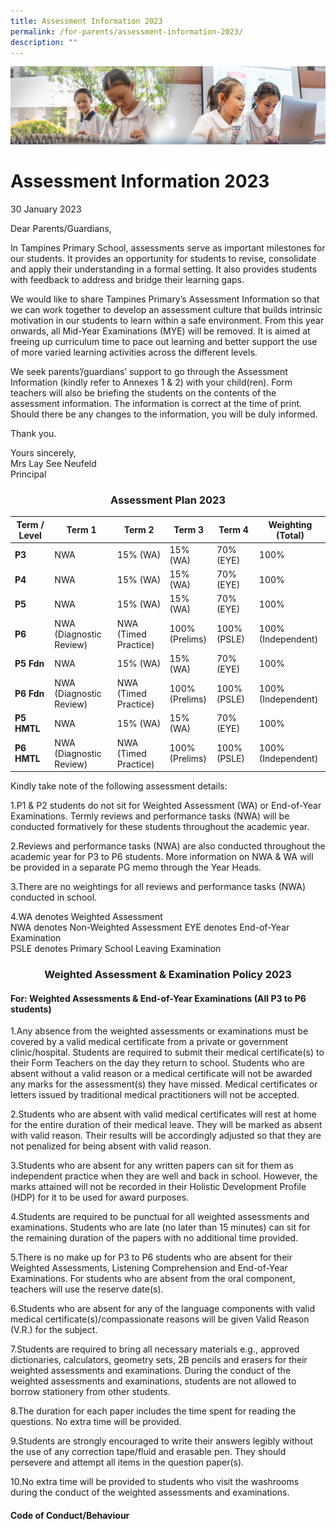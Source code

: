 ```yaml
---
title: Assessment Information 2023
permalink: /for-parents/assessment-information-2023/
description: ""
---
```

![](/images/ForParents.jpg)

Assessment Information 2023
===========================

30 January 2023

Dear Parents/Guardians,

In Tampines Primary School, assessments serve as important milestones for our students. It provides an opportunity for students to revise, consolidate and apply their understanding in a formal setting. It also provides students with feedback to address and bridge their learning gaps.

We would like to share Tampines Primary’s Assessment Information so that we can work together to develop an assessment culture that builds intrinsic motivation in our students to learn within a safe environment. From this year onwards, all Mid-Year Examinations (MYE) will be removed. It is aimed at freeing up curriculum time to pace out learning and better support the use of more varied learning activities across the different levels.

We seek parents’/guardians’ support to go through the Assessment Information (kindly refer to Annexes 1 &amp; 2) with your child(ren). Form teachers will also be briefing the students on the contents of the assessment information. The information is correct at the time of print. Should there be any changes to the information, you will be duly informed.

Thank you.

Yours sincerely,  
Mrs Lay See Neufeld  
Principal


### <center> **Assessment Plan 2023** </center>

| **Term / Level** | **Term 1**                 | **Term 2**              | **Term 3**        | **Term 4**  | **Weighting (Total)** |
|------------------|----------------------------|-------------------------|-------------------|-------------|-----------------------|
| **P3**           | NWA                        | 15% (WA)                | 15% (WA)          | 70% (EYE)   | 100%                  |
| **P4**           | NWA                        | 15% (WA)                | 15% (WA)          | 70% (EYE)   | 100%                  |
| **P5**           | NWA                        | 15% (WA)                | 15% (WA)          | 70% (EYE)   | 100%                  |
| **P6**           | NWA<br>(Diagnostic Review) | NWA<br>(Timed Practice) | 100%<br>(Prelims) | 100% (PSLE) | 100%<br>(Independent) |
| **P5 Fdn**       | NWA                        | 15% (WA)                | 15% (WA)          | 70% (EYE)   | 100%                  |
| **P6 Fdn**       | NWA<br>(Diagnostic Review) | NWA<br>(Timed Practice) | 100%<br>(Prelims) | 100% (PSLE) | 100%<br>(Independent) |
| **P5 HMTL**      | NWA                        | 15% (WA)                | 15% (WA)          | 70% (EYE)   | 100%                  |
| **P6 HMTL**      | NWA<br>(Diagnostic Review) | NWA<br>(Timed Practice) | 100%<br>(Prelims) | 100% (PSLE) | 100%<br>(Independent) |


Kindly take note of the following assessment details:

1.P1 &amp; P2 students do not sit for Weighted Assessment (WA) or End-of-Year Examinations. Termly reviews and performance tasks (NWA) will be conducted formatively for these students throughout the academic year.
  
2.Reviews and performance tasks (NWA) are also conducted throughout the academic year for P3 to P6 students. More information on NWA &amp; WA will be provided in a separate PG memo through the Year Heads.
  
3.There are no weightings for all reviews and performance tasks (NWA) conducted in school.
  
4.WA denotes Weighted Assessment  
    NWA denotes Non-Weighted Assessment EYE denotes End-of-Year Examination  
    PSLE denotes Primary School Leaving Examination
		
		
### <center> **Weighted Assessment &amp; Examination Policy 2023** </center>

#### **For: Weighted Assessments &amp; End-of-Year Examinations (All P3 to P6 students)**


1.Any absence from the weighted assessments or examinations must be covered by a valid medical certificate from a private or government clinic/hospital. Students are required to submit their medical certificate(s) to their Form Teachers on the day they return to school. Students who are absent without a valid reason or a medical certificate will not be awarded any marks for the assessment(s) they have missed. Medical certificates or letters issued by traditional medical practitioners will not be accepted.
  
2.Students who are absent with valid medical certificates will rest at home for the entire duration of their medical leave. They will be marked as absent with valid reason. Their results will be accordingly adjusted so that they are not penalized for being absent with valid reason.
  
3.Students who are absent for any written papers can sit for them as independent practice when they are well and back in school. However, the marks attained will not be recorded in their Holistic Development Profile (HDP) for it to be used for award purposes.
  
4.Students are required to be punctual for all weighted assessments and examinations. Students who are late (no later than 15 minutes) can sit for the remaining duration of the papers with no additional time provided.
  
5.There is no make up for P3 to P6 students who are absent for their Weighted Assessments, Listening Comprehension and End-of-Year Examinations. For students who are absent from the oral component, teachers will use the reserve date(s).
  
6.Students who are absent for any of the language components with valid medical certificate(s)/compassionate reasons will be given Valid Reason (V.R.) for the subject.
  
7.Students are required to bring all necessary materials e.g., approved dictionaries, calculators, geometry sets, 2B pencils and erasers for their weighted assessments and examinations. During the conduct of the weighted assessments and examinations, students are not allowed to borrow stationery from other students.
  
8.The duration for each paper includes the time spent for reading the questions. No extra time will be provided.
  
9.Students are strongly encouraged to write their answers legibly without the use of any correction tape/fluid and erasable pen. They should persevere and attempt all items in the question paper(s).
  
10.No extra time will be provided to students who visit the washrooms during the conduct of the weighted assessments and examinations.



#### **Code of Conduct/Behaviour**